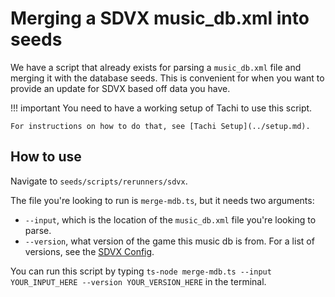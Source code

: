 # Merging a SDVX music_db.xml into seeds

We have a script that already exists for parsing a `music_db.xml` file and merging it with the database seeds.
This is convenient for when you want to provide an update for SDVX based off data you have.

!!! important
	You need to have a working setup of Tachi to use this script.

	For instructions on how to do that, see [Tachi Setup](../setup.md).

## How to use

Navigate to `seeds/scripts/rerunners/sdvx`.

The file you're looking to run is `merge-mdb.ts`, but it needs two arguments:

- `--input`, which is the location of the `music_db.xml` file you're looking to parse.
- `--version`, what version of the game this music db is from. For a list of versions, see the [SDVX Config](../../game-support/games/sdvx-Single.md#versions).

You can run this script by typing `ts-node merge-mdb.ts --input YOUR_INPUT_HERE --version YOUR_VERSION_HERE` in the terminal.

